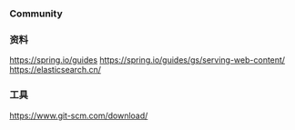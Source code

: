### Community

### 资料
https://spring.io/guides
https://spring.io/guides/gs/serving-web-content/
https://elasticsearch.cn/   



### 工具
https://www.git-scm.com/download/